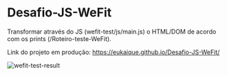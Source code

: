 # Desafio-JS-WeFit
Transformar através do JS (wefit-test/js/main.js) o HTML/DOM de acordo com os prints (/Roteiro-teste-WeFit).

Link do projeto em produção: https://eukaique.github.io/Desafio-JS-WeFit/

![wefit-test-result](https://github.com/EuKaique/Desafio-JS-WeFit/assets/34290569/9b85397e-55b7-449d-b7af-95a47d8a82de)
